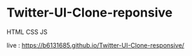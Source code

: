 # Twitter-UI-Clone-reponsive
HTML CSS JS

live : https://b6131685.github.io/Twitter-UI-Clone-responsive/
